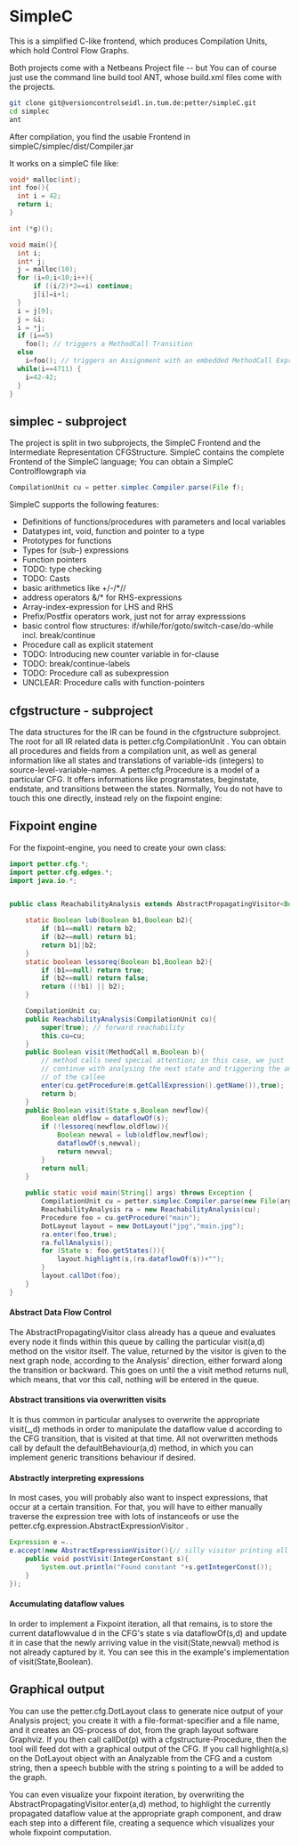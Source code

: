 # SimpleC

This is a simplified C-like frontend, which produces Compilation Units, which
hold Control Flow Graphs.

Both projects come with a Netbeans Project file -- but You can of course just
use the command line build tool ANT, whose build.xml files come with the
projects.

```bash
git clone git@versioncontrolseidl.in.tum.de:petter/simpleC.git
cd simplec
ant
```

After compilation, you find the usable Frontend in simpleC/simplec/dist/Compiler.jar

It works on a simpleC file like:

```c
void* malloc(int);
int foo(){
  int i = 42;
  return i;
}

int (*g)();

void main(){
  int i;
  int* j;
  j = malloc(10);
  for (i=0;i<10;i++){
      if ((i/2)*2==i) continue;
      j[i]=i+1;
  }
  i = j[9];
  j = &i;
  i = *j;
  if (i==5) 
    foo(); // triggers a MethodCall Transition
  else    
    i=foo(); // triggers an Assignment with an embedded MethodCall Expression!
  while(i==4711) {
    i=42-42;
  }
}
```

## simplec - subproject

The project is split in two subprojects, the SimpleC Frontend and the
Intermediate Representation CFGStructure. SimpleC contains the complete
Frontend of the SimpleC language; You can obtain a SimpleC Controlflowgraph via

```java
CompilationUnit cu = petter.simplec.Compiler.parse(File f);
```

SimpleC supports the following features:
- Definitions of functions/procedures with parameters and local variables
- Datatypes int, void, function and pointer to a type
- Prototypes for functions
- Types for (sub-) expressions
- Function pointers
- TODO: type checking
- TODO: Casts
- basic arithmetics like +/-/*//
- address operators &/* for RHS-expressions
- Array-index-expression for LHS and RHS
- Prefix/Postfix operators work, just not for array expresssions
- basic control flow structures: if/while/for/goto/switch-case/do-while incl. break/continue
- Procedure call as explicit statement
- TODO: Introducing new counter variable in for-clause
- TODO: break/continue-labels
- TODO: Procedure call as subexpression
- UNCLEAR: Procedure calls with function-pointers

## cfgstructure - subproject

The data structures for the IR can be found in the cfgstructure subproject. The
root for all IR related data is petter.cfg.CompilationUnit . You can obtain
all procedures and fields from a compilation unit, as well as general information
like all states and translations of variable-ids (integers) to 
source-level-variable-names. A petter.cfg.Procedure is a model of a particular CFG.
It offers informations like programstates, beginstate, endstate, and transitions
between the states. Normally, You do not have to touch this one directly, instead
rely on the fixpoint engine:

## Fixpoint engine

For the fixpoint-engine, you need to create your own class:

```java
import petter.cfg.*;
import petter.cfg.edges.*;
import java.io.*;


public class ReachabilityAnalysis extends AbstractPropagatingVisitor<Boolean>{

    static Boolean lub(Boolean b1,Boolean b2){
	    if (b1==null) return b2;
	    if (b2==null) return b1;
	    return b1||b2;
    }
    static boolean lessoreq(Boolean b1,Boolean b2){
	    if (b1==null) return true;
	    if (b2==null) return false;
	    return ((!b1) || b2);
    }

    CompilationUnit cu;
    public ReachabilityAnalysis(CompilationUnit cu){
        super(true); // forward reachability
	    this.cu=cu;
    }
    public Boolean visit(MethodCall m,Boolean b){
        // method calls need special attention; in this case, we just 
        // continue with analysing the next state and triggering the analysis
        // of the callee
	    enter(cu.getProcedure(m.getCallExpression().getName()),true);
	    return b;
    }
    public Boolean visit(State s,Boolean newflow){
	    Boolean oldflow = dataflowOf(s);
	    if (!lessoreq(newflow,oldflow)){
	        Boolean newval = lub(oldflow,newflow);
	        dataflowOf(s,newval);
	        return newval;
	    }
	    return null;
    }
   
    public static void main(String[] args) throws Exception {
        CompilationUnit cu = petter.simplec.Compiler.parse(new File(args[0]));
        ReachabilityAnalysis ra = new ReachabilityAnalysis(cu);
        Procedure foo = cu.getProcedure("main");
	    DotLayout layout = new DotLayout("jpg","main.jpg");
        ra.enter(foo,true);
        ra.fullAnalysis();
	    for (State s: foo.getStates()){
	        layout.highlight(s,(ra.dataflowOf(s))+"");
	    }
	    layout.callDot(foo);
    }
}
```
#### Abstract Data Flow Control
The AbstractPropagatingVisitor class already has a queue and evaluates
every node it finds within this queue by calling the particular visit(a,d)
method on the visitor itself. The value, returned by the visitor is given
to the next graph node, according to the Analysis' direction, either forward
along the transition or backward. This goes on until the a visit method 
returns null, which means, that vor this call, nothing will be entered in the
queue.

#### Abstract transitions via overwritten visits
It is thus common in particular analyses to overwrite the appropriate visit(_,d)
methods in order to manipulate the dataflow value d according to the CFG 
transition, that is visited at that time. All not overwritten methods call by
default the defaultBehaviour(a,d) method, in which you can implement generic 
transitions behaviour if desired. 

#### Abstractly interpreting expressions
In most cases, you will probably also want to
inspect expressions, that occur at a certain transition. For that, you will have
to either manually traverse the expression tree with lots of instanceofs or
use the petter.cfg.expression.AbstractExpressionVisitor . 

```java
Expression e =..
e.accept(new AbstractExpressionVisitor(){// silly visitor printing all constants
    public void postVisit(IntegerConstant s){
        System.out.println("Found constant "+s.getIntegerConst());
    }
});
```
#### Accumulating dataflow values

In order to implement a Fixpoint iteration, all that remains, is to store
the current dataflowvalue d in the CFG's state s via dataflowOf(s,d) and update
it in case that the newly arriving value in the visit(State,newval) method
is not already captured by it. You can see this in the example's implementation
of visit(State,Boolean).


## Graphical output

You can use the petter.cfg.DotLayout class to generate nice output of your
Analysis project; you create it with a file-format-specifier and a file name, and
it creates an OS-process of dot, from the graph layout software Graphviz. If you
then call callDot(p) with a cfgstructure-Procedure, then the tool will feed dot
with a graphical output of the CFG. If you call highlight(a,s) on the DotLayout
object with an Analyzable from the CFG and a custom string, then a speech bubble
with the string s pointing to a will be added to the graph.

You can even visualize your fixpoint iteration, by overwriting the 
AbstractPropagatingVisitor.enter(a,d) method, to highlight the currently propagated
dataflow value at the appropriate graph component, and draw each step into a
different file, creating a sequence which visualizes your whole fixpoint computation.